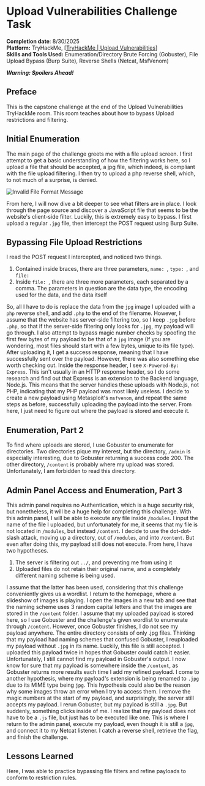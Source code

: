# Upload Vulnerabilities Challenge Task
**Completion date**: 8/30/2025\
**Platform:** TryHackMe, [[TryHackMe | Upload Vulnerabilities](https://tryhackme.com/room/uploadvulns)]\
**Skills and Tools Used:** Enumeration/Directory Brute Forcing (Gobuster), File Upload Bypass (Burp Suite), Reverse Shells (Netcat, MsfVenom)

***Warning: Spoilers Ahead!***

## Preface
This is the capstone challenge at the end of the Upload Vulnerabilities TryHackMe room. This room teaches about how to bypass Upload restrictions and filtering.

## Initial Enumeration
The main page of the challenge greets me with a file upload screen. I first attempt to get a basic understanding of how the filtering works here, so I upload a file that should be accepted, a jpg file, which indeed, is compliant with the file upload filtering. I then try to upload a php reverse shell, which, to not much of a surprise, is denied.

![Invalid File Format Message](/Screenshots/uploadvulns/invalidfile.png)

From here, I will now dive a bit deeper to see what filters are in place. I look through the page source and discover a JavaScript file that seems to be the website's client-side filter. Luckily, this is extremely easy to bypass. I first upload a regular `.jpg` file, then intercept the POST request using Burp Suite. 

## Bypassing File Upload Restrictions

I read the POST request I intercepted, and noticed two things.
1. Contained inside braces, there are three parameters, `name: `, `type: `, and `file: `
2. Inside `file: `, there are three more parameters, each separated by a comma. The parameters in question are the data type, the encoding used for the data, and the data itself

So, all I have to do is replace the data from the `jpg` image I uploaded with a `php` reverse shell, and add `.php` to the end of the filename. However, I assume that the website has server-side filtering too, so I keep `.jpg` before `.php`, so that if the server-side filtering only looks for `.jpg`, my payload will go through. I also attempt to bypass magic number checks by spoofing the first few bytes of my payload to be that of a `jpg` image (If you are wondering, most files should start with a few bytes, unique to its file type). After uploading it, I get a success response, meaning that I have successfully sent over the payload. However, there was also something else worth checking out. Inside the response header, I see `X-Powered-By: Express`. This isn't usually in an HTTP response header, so I do some research and find out that Express is an extension to the Backend language, Node.js. This means that the server handles these uploads with Node.js, not PHP, indicating that my PHP payload was most likely useless. I decide to create a new payload using Metasploit's `msfvenom`, and repeat the same steps as before, successfully uploading the payload into the server. From here, I just need to figure out where the payload is stored and execute it.

## Enumeration, Part 2
To find where uploads are stored, I use Gobuster to enumerate for directories. Two directories pique my interest, but the directory, `/admin` is especially interesting, due to Gobuster returning a success code 200. The other directory, `/content` is probably where my upload was stored. Unfortunately, I am forbidden to read this directory.

## Admin Panel Access and Enumeration, Part 3
This admin panel requires no Authentication, which is a huge security risk, but nonetheless, it will be a huge help for completing this challenge. With this admin panel, I will be able to execute any file inside `/modules`. I input the name of the file I uploaded, but unfortunately for me, it seems that my file is not located in `/modules`, but instead `/content`. I decide to use the dot-dot-slash attack, moving up a directory, out of `/modules`, and into `/content`. But even after doing this, my payload still does not execute. From here, I have two hypotheses.
1. The server is filtering out `../`, and preventing me from using it
2. Uploaded files do not retain their original name, and a completely different naming scheme is being used.

I assume that the latter has been used, considering that this challenge conveniently gives us a wordlist. I return to the homepage, where a slideshow of images is playing. I open the images in a new tab and see that the naming scheme uses 3 random capital letters and that the images are stored in the `/content` folder. I assume that my uploaded payload is stored here, so I use Gobuster and the challenge's given wordlist to enumerate through `/content`. However, once Gobuster finishes, I do not see my payload anywhere. The entire directory consists of only .jpg files. Thinking that my payload had naming schemes that confused Gobuster, I reuploaded my payload without `.jpg` in its name. Luckily, this file is still accepted. I uploaded this payload twice in hopes that Gobuster could catch it easier. Unfortunately, I still cannot find my payload in Gobuster's output. I now know for sure that my payload is somewhere inside the `/content`, as Gobuster returns more results each time I add my refined payload. I come to another hypothesis, where my payload's extension is being renamed to `.jpg` due to its MIME type being `jpg`.  This hypothesis could also be the reason why some images throw an error when I try to access them. I remove the magic numbers at the start of my payload, and surprisingly, the server still accepts my payload. I rerun Gobuster, but my payload is still a `.jpg`. But suddenly, something clicks inside of me. I realize that my payload does not have to be a `.js` file, but just has to be executed like one. This is where I return to the admin panel, execute my payload, even though it is still a `jpg`, and connect it to my Netcat listener. I catch a reverse shell, retrieve the flag, and finish the challenge.

## Lessons Learned
Here, I was able to practice bypassing file filters and refine payloads to conform to restriction rules.
